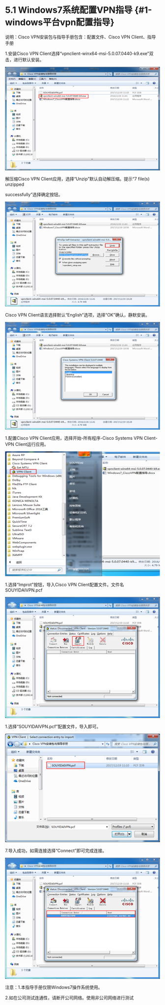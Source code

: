 # 5.1 Windows7系统配置VPN指导 {#1-windows平台vpn配置指导}





说明：Cisco VPN安装包与指导手册包含：配置文件、Cisco VPN Client、指导手册

1.安装Cisco VPN Client选择“vpnclient-winx64-msi-5.0.07.0440-k9.exe”双击，进行默认安装。

![](/assets/import30.png)

解压缩Cisco VPN Client应用，选择“Unzip”默认自动解压缩。提示“7 file\(s\) unzipped

successfully”选择确定按钮。



![](/assets/import31.png)

Cisco VPN Client语言选择默认“English”选项，选择“OK”确认，静默安装。

![](/assets/import32.png)



1.配置Cisco VPN Client应用，选择开始-所有程序-Cisco Systems VPN Client-VPN Client运行应用。

 ![](/assets/import33.png)



1.选择“Improt”按钮，导入Cisco VPN Client配置文件。文件名SOUYIDAIVPN.pcf

 ![](/assets/import34.png)



1.选择“SOUYIDAIVPN.pcf”配置文件，导入即可。

 ![](/assets/import35.png)



7.导入成功，如需连接选择“Connect”即可完成连接。

 ![](/assets/import36.png)



注意：1.本指导手册仅限Windows7操作系统使用。

 2.如在公司测试连通性，请断开公司网络。使用非公司网络进行测试



